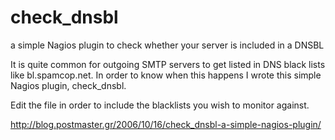 check_dnsbl
===========

a simple Nagios plugin to check whether your server is included in a DNSBL

It is quite common for outgoing SMTP servers to get listed in DNS black lists
like bl.spamcop.net. In order to know when this happens I wrote this simple
Nagios plugin, check_dnsbl.

Edit the file in order to include the blacklists you wish to monitor against.

http://blog.postmaster.gr/2006/10/16/check_dnsbl-a-simple-nagios-plugin/
